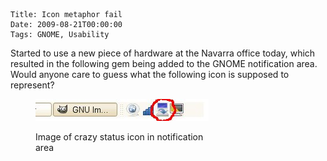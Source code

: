     Title: Icon metaphor fail
    Date: 2009-08-21T00:00:00
    Tags: GNOME, Usability


Started to use a new piece of hardware at the Navarra office today, which resulted in the following gem being added to the GNOME notification area. Would anyone care to guess what the following icon is supposed to represent?<figure id="attachment_54" style="width: 277px" class="wp-caption alignleft">

<img src="/files/2009/08/dock-icon-fail.jpg" alt="Image of crazy status icon in notification area" title="dock-icon-fail" width="277" height="35" class="size-full wp-image-54" /><figcaption class="wp-caption-text">Image of crazy status icon in notification area</figcaption></figure>